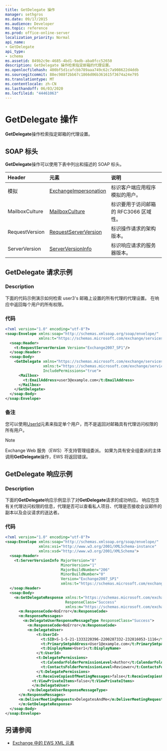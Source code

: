 ```yaml
---
title: GetDelegate 操作
manager: sethgros
ms.date: 09/17/2015
ms.audience: Developer
ms.topic: reference
ms.prod: office-online-server
localization_priority: Normal
api_name:
- GetDelegate
api_type:
- schema
ms.assetid: 849b2c9e-4685-4bd1-9adb-aba0fcc52650
description: GetDelegate 操作检索指定邮箱的代理设置。
ms.openlocfilehash: 400bf5d1cafcbb789aaa749c62c7a908622d4ddb
ms.sourcegitcommit: 88ec988f2bb67c1866d06b361615f3674a24e795
ms.translationtype: MT
ms.contentlocale: zh-CN
ms.lasthandoff: 06/03/2020
ms.locfileid: "44461063"
---
```

# <a name="getdelegate-operation"></a>GetDelegate 操作

**GetDelegate**操作检索指定邮箱的代理设置。 
  
## <a name="soap-headers"></a>SOAP 标头

**GetDelegate**操作可以使用下表中列出和描述的 SOAP 标头。 
  
|**Header**|**元素**|**说明**|
|:-----|:-----|:-----|
|模拟  <br/> |[ExchangeImpersonation](exchangeimpersonation.md) <br/> |标识客户端应用程序模拟的用户。  <br/> |
|MailboxCulture  <br/> |[MailboxCulture](mailboxculture.md) <br/> |标识要用于访问邮箱的 RFC3066 区域性。  <br/> |
|RequestVersion  <br/> |[RequestServerVersion](requestserverversion.md) <br/> |标识操作请求的架构版本。  <br/> |
|ServerVersion  <br/> |[ServerVersionInfo](serverversioninfo.md) <br/> |标识响应请求的服务器版本。  <br/> |
   
## <a name="getdelegate-request-example"></a>GetDelegate 请求示例

### <a name="description"></a>Description

下面的代码示例演示如何检索 user3's 邮箱上设置的所有代理的代理设置。 在响应中返回每个用户的所有权限。
  
### <a name="code"></a>代码

```XML
<?xml version="1.0" encoding="utf-8"?>
<soap:Envelope xmlns:soap="http://schemas.xmlsoap.org/soap/envelope/"
               xmlns:t="https://schemas.microsoft.com/exchange/services/2006/types">
  <soap:Header>
    <t:RequestServerVersion Version="Exchange2007_SP1"/>
  </soap:Header>
  <soap:Body>
    <GetDelegate xmlns="https://schemas.microsoft.com/exchange/services/2006/messages"
                 xmlns:t="https://schemas.microsoft.com/exchange/services/2006/types"
                 IncludePermissions="true">
      <Mailbox>
        <t:EmailAddress>user3@example.com</t:EmailAddress>
      </Mailbox>
    </GetDelegate>
  </soap:Body>
</soap:Envelope>
```

### <a name="comments"></a>备注

您可以使用[UserId](userid.md)元素来指定单个用户，而不是返回对邮箱具有代理访问权限的所有用户。 
  
> [!NOTE]
> Exchange Web 服务（EWS）不支持管理组委派。 如果为具有安全组委派的主体调用**GetDelegate**操作，EWS 将返回错误。 
  
## <a name="getdelegate-response-example"></a>GetDelegate 响应示例

### <a name="description"></a>Description

下面的**GetDelegate**响应示例显示了对**GetDelegate**请求的成功响应。 响应包含有关代理访问权限的信息，代理是否可以查看私人项目、代理是否接收会议邮件的副本以及会议请求的送达者。 
  
### <a name="code"></a>代码

```XML
<?xml version="1.0" encoding="utf-8"?>
<soap:Envelope xmlns:soap="http://schemas.xmlsoap.org/soap/envelope/" 
               xmlns:xsi="http://www.w3.org/2001/XMLSchema-instance" 
               xmlns:xsd="http://www.w3.org/2001/XMLSchema">
  <soap:Header>
    <t:ServerVersionInfo MajorVersion="8" 
                         MinorVersion="1" 
                         MajorBuildNumber="206" 
                         MinorBuildNumber="0" 
                         Version="Exchange2007_SP1" 
                         xmlns:t="https://schemas.microsoft.com/exchange/services/2006/types" />
  </soap:Header>
  <soap:Body>
    <m:GetDelegateResponse xmlns:t="https://schemas.microsoft.com/exchange/services/2006/types" 
                           ResponseClass="Success" 
                           xmlns:m="https://schemas.microsoft.com/exchange/services/2006/messages">
      <m:ResponseCode>NoError</m:ResponseCode>
      <m:ResponseMessages>
        <m:DelegateUserResponseMessageType ResponseClass="Success">
          <m:ResponseCode>NoError</m:ResponseCode>
          <m:DelegateUser>
              <t:UserId>
                <t:SID>S-1-5-21-1333220396-2200287332-232816053-1116</t:SID>
                <t:PrimarySmtpAddress>User1@example.com</t:PrimarySmtpAddress>
                <t:DisplayName>User1</t:DisplayName>
              </t:UserId>
              <t:DelegatePermissions>
                <t:CalendarFolderPermissionLevel>Author</t:CalendarFolderPermissionLevel>
                <t:ContactsFolderPermissionLevel>Reviewer</t:ContactsFolderPermissionLevel>
              </t:DelegatePermissions>
              <t:ReceiveCopiesOfMeetingMessages>false</t:ReceiveCopiesOfMeetingMessages>
            <t:ViewPrivateItems>false</t:ViewPrivateItems>
            </m:DelegateUser>
          </m:DelegateUserResponseMessageType>
      </m:ResponseMessages>
      <m:DeliverMeetingRequests>DelegatesAndMe</m:DeliverMeetingRequests>
      </m:GetDelegateResponse>
  </soap:Body>
</soap:Envelope>
```

## <a name="see-also"></a>另请参阅



- [Exchange 中的 EWS XML 元素](ews-xml-elements-in-exchange.md)

